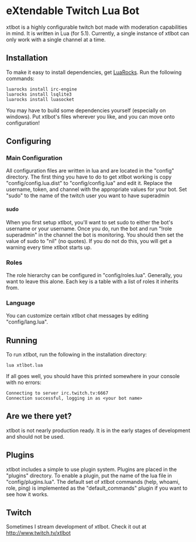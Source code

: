 # eXtendable Twitch Lua Bot

xtlbot is a highly configurable twitch bot made with moderation capabilities in mind. It is written in Lua (for 5.1).
Currently, a single instance of xtlbot can only work with a single channel at a time.

## Installation

To make it easy to install dependencies, get [LuaRocks](https://luarocks.org/). Run the following commands:

    luarocks install irc-engine
    luarocks install lsqlite3
    luarocks install luasocket

You may have to build some dependencies yourself (especially on windows). Put xtlbot's files wherever you like, and you
can move onto configuration!

## Configuring

### Main Configuration

All configuration files are written in lua and are located in the "config" directory. The first thing you have to do to
get xtlbot working is copy "config/config.lua.dist" to "config/config.lua" and edit it. Replace the username, token,
and channel with the appropriate values for your bot. Set "sudo" to the name of the twitch user you want to have
superadmin

#### sudo

When you first setup xtlbot, you'll want to set sudo to either the bot's username or your username. Once you do, run the
bot and run "!role <username> superadmin" in the channel the bot is monitoring. You should then set the value of sudo
to "nil" (no quotes). If you do not do this, you will get a warning every time xtlbot starts up.

### Roles

The role hierarchy can be configured in "config/roles.lua". Generally, you want to leave this alone. Each key is a table
with a list of roles it inherits from.

### Language

You can customize certain xtlbot chat messages by editing "config/lang.lua".

## Running

To run xtlbot, run the following in the installation directory:

    lua xtlbot.lua

If all goes well, you should have this printed somewhere in your console with no errors:

    Connecting to server irc.twitch.tv:6667
    Connection successful, logging in as <your bot name>

## Are we there yet?

xtlbot is not nearly production ready. It is in the early stages of development and should not be used.

## Plugins

xtlbot includes a simple to use plugin system. Plugins are placed in the "plugins" directory. To enable a plugin, put
the name of the lua file in "config/plugins.lua". The default set of xtlbot commands (help, whoami, role, ping) is
implemented as the "default_commands" plugin if you want to see how it works.

## Twitch

Sometimes I stream development of xtlbot. Check it out at http://www.twitch.tv/xtlbot